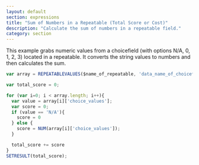 ```yaml
---
layout: default
section: expressions
title: "Sum of Numbers in a Repeatable (Total Score or Cost)"
description: "Calculate the sum of numbers in a repeatable field."
category: section
---
```


This example grabs numeric values from a choicefield (with options N/A, 0, 1, 2, 3) located in a repeatable. It converts the string values to numbers and then calculates the sum.

```js
var array = REPEATABLEVALUES($name_of_repeatable, 'data_name_of_choicefield_score');

var total_score = 0;

for (var i=0; i < array.length; i++){
  var value = array[i]['choice_values'];
  var score = 0;
  if (value == 'N/A'){
    score = 0
  } else {
    score = NUM(array[i]['choice_values']);
  }

  total_score += score
}
SETRESULT(total_score);
```
